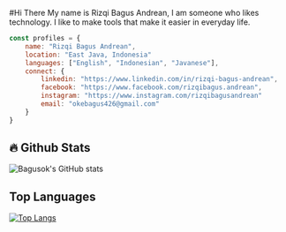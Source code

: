 #Hi There
My name is Rizqi Bagus Andrean, I am someone who likes technology. I like to make tools that make it easier in everyday life.

```javascript
const profiles = {
    name: "Rizqi Bagus Andrean",
    location: "East Java, Indonesia"
    languages: ["English", "Indonesian", "Javanese"],
    connect: {
        linkedin: "https://www.linkedin.com/in/rizqi-bagus-andrean",
        facebook: "https://www.facebook.com/rizqibagus.andrean",
        instagram: "https://www.instagram.com/rizqibagusandrean"
		email: "okebagus426@gmail.com"
    }
}
```
## :fire: Github Stats
![Bagusok's GitHub stats](https://github-readme-stats.vercel.app/api?username=bagusok&theme=outrun&show_icons=truet)

## Top Languages

[![Top Langs](https://github-readme-stats.vercel.app/api/top-langs/?username=anuraghazra&layout=compact&theme=tokyonight)](https://github.com/anuraghazra/github-readme-stats)


